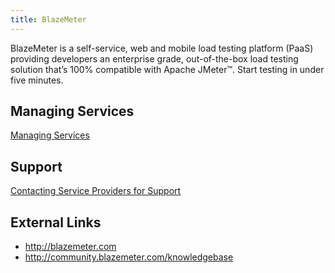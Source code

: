 ```yaml
---
title: BlazeMeter
---
```


BlazeMeter is a self-service, web and mobile load testing platform (PaaS) providing developers an enterprise grade, out-of-the-box load testing solution that’s 100% compatible with Apache JMeter™. Start testing in under five minutes.

## <a id='managing-services'></a>Managing Services ##

[Managing Services](/docs/using/services/)

## <a id='support'></a>Support ##

[Contacting Service Providers for Support](/docs/dotcom/marketplace/contacting-service-providers-for-support.html)

## <a id='external-links'></a>External Links ##

* http://blazemeter.com
* http://community.blazemeter.com/knowledgebase
